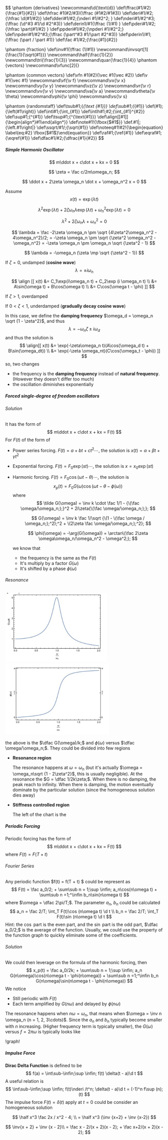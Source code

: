$$
\phantom {derivatives}
\newcommand\d{\text{d}}
\def\ffrac(#1/#2){\frac{#1}{#2}}
\def\hfrac #1(#2/#3){\ffrac (#1#2/#1#3)}
\def\deri#1/#2;{\hfrac \d(#1/#2)}
\def\dderi#1/#2;{\nderi #1/#2^2; }
\def\nderi#1/#2^#3;{\ffrac (\d^#3 #1/\d #2^#3)}
\def\derin1/#1{\ffrac (1/#1) }
\def\pderi#1/#2;{\hfrac \part(#1/#2) }
\def\ppderi#1/#2;{\npderi #1/#2^2;}
\def\npderi#1/#2^#3;{\ffrac (\part^#3 #1/\part #2^#3)}
\def\pderin1/#1;{\ffrac (\part / \part #1)}
\def\fac #1/#2;{\frac{#1}{#2}}

\phantom {fraction}
\def\inv#1{\ffrac (1/#1)}
\newcommand\invsqrt[1]{\frac{1}{\sqrt{#1}}}
\newcommand\half{\frac{1}{2}}
\newcommand\tri{\frac{1}{3}}
\newcommand\quar{\frac{1}{4}}
\phantom {vectors}
\newcommand\vfunc[2]{}

\phantom {common vectors}
\def\vfn #1(#2){\vec #1(\vec #2)}
\def\v #1{\vec #1}
\newcommand\vf{\v f}
\newcommand\vx{\v x}
\newcommand\vy{\v y}
\newcommand\vz{\v z}
\newcommand\vr{\v r}
\newcommand\vv{\v v}
\newcommand\va{\v a}
\newcommand\vtheta{\v \theta}
\newcommand\vphi{\v \phi}
\newcommand\vs{\v s}

\phantom {randomstaff}
\def\tsub#1;{_{\text {#1}}}
\def\sub#1;{_{#1}}
\def\(#1);{\left(#1\right)}
\def\intl#1;{\int_{#1}}
\def\intlh#1;#2;{\int_{#1}^{#2}}
\def\sup#1;{^{#1}}
\def\tsup#1;{^{\text{#1}}}
\def\align[[#1]]{\begin{align*}#1\end{align*}}
\def\note#1!{\fbox{$#1$}}
\def\.#1|;{\left.#1\right|}
\def\ssqrt/#1/;{\sqrt{#1}}
\def\noteeq#1!#2!{\begin{equation} \label{eq:#2} \fbox{$#1$}\end{equation}}
\def\raf#1;{\ref{#1}}
\def\eqraf#1;{\eqref{#1}}
\def\dfac#1/#2;{\dfrac{#1}{#2}}
$$

##### Simple Harmonic Oscillator

$$
m\ddot x + c\dot x + kx = 0
$$

$$
\zeta = \fac c/2m\omega_n;
$$

$$
\ddot x + 2\zeta \omega_n \dot x + \omega_n^2 x = 0
$$

Assume
$$
x(t) = \exp(\lambda t)
$$

$$
\lambda^2 \exp(\lambda t) + 2\zeta \omega_n \lambda \exp(\lambda t) + \omega_n^2 \exp(\lambda t) = 0
$$

$$
\lambda^2 + 2\zeta\omega_n \lambda +\omega_n^2 = 0
$$

$$
\lambda = \fac -2\zeta \omega_n \pm \sqrt {4\zeta^2\omega_n^2 - 4\omega_n^2}/2; = -\zeta \omega_n \pm \sqrt {\zeta^2 \omega_n^2 - \omega_n^2} = -\zeta \omega_n \pm \omega_n \sqrt {\zeta^2 - 1}
$$

$$
\lambda = -\omega_n (\zeta \mp \sqrt {\zeta^2 - 1})
$$

If $\zeta = 0$, undamped (**cosine wave**)
$$
\lambda = \pm  i \omega_n
$$

$$
\align [[
x(t) &= C_1\exp(i\omega_n t) + C_2\exp (i \omega_n t) \\
&= A\sin(\omega t) + B\cos(\omega t) \\
&= C\cos(\omega t - \phi)
]]
$$

If $\zeta > 1$, overdamped



If $0 < \zeta < 1$, underdamped (**gradually decay cosine wave**)

In this case, we define the **damping frequency** $\omega_d = \omega_n \sqrt {1 - \zeta^2}$, and thus
$$
\lambda = -\omega_n\zeta \pm i\omega_d
$$
and thus the solution is
$$
\align[[
x(t) &= \exp(-\zeta\omega_n t)(A\cos(\omega_d t) + B\sin(\omega_dt)) \\
&= \exp(-\zeta \omega_nt)(C\cos(\omega_t - \phi))
]]
$$
so, two changes

* the frequency is the **damping frequency** instead of **natural frequency**. (However they doesn't differ too much)
* the oscillation diminishes exponentially

##### Forced single-degree of freedom oscillators

###### Solution

It has the form of
$$
m\ddot x + c\dot x  + kx = F(t)
$$
For $F(t)$ of the form of

* Power series forcing. $F(t) = a + bt + ct^2 \cdots$, the solution is $x(t) = \alpha + \beta t + \gamma t^2$

* Exponential forcing. $F(t) = F_0\exp(st) \cdots$, the solution is $x = x_0\exp(st)$ 

* Harmonic forcing. $F(t) = F_0\cos(\omega t - \theta)\cdots$, the solution is
  $$
  x_p(t) = F_0G(\omega)\cos(\omega t - \theta - \phi(\omega))
  $$
  where
  $$
  \tilde G(\omega) = \inv k \cdot \fac 1/1 - {\(\fac \omega/\omega_n;);}^2 + 2i\zeta{\(\fac \omega/\omega_n;);};
  $$

  $$
  G(\omega) = \inv k \fac 1/\sqrt {\(1 - \(\fac \omega / \omega_n;);^2);^2 + \(2\zeta \fac \omega/\omega_n;);^2};
  $$

  $$
  \phi(\omega) = -\arg(G(\omega)) = \arctan\(\fac 2\zeta \omega\omega_n/\omega_n^2 - \omega^2;);
  $$

  we know that

  * the frequency is the same as the $F(t)$
  * It's multiply by a factor $G(\omega)$
  * It's shifted by a phase $\phi(\omega)$

###### Resonance

<img src="./PHYS325Notes2.assets/image-20221109145222496.png" alt="image-20221109145222496" style="zoom: 80%;" /><img src="./PHYS325Notes2.assets/image-20221109145243999.png" alt="image-20221109145243999" style="zoom: 80%;" />

the above is the $\dfac G(\omega)/k;$ and $\phi(\omega)$ versus $\dfac \omega/\omega_n;$. They could be divided into few regions

* **Resonance region**

  The resonance happens at $\omega = \omega_n$ (but it's actually $\omega = \omega_n\sqrt {1 - 2\zeta^2}$, this is usually negligible). At the resonance the $G = \dfac 1/2k\zeta;$. When there is no damping, the peak reach to infinity. When there is damping, the motion eventually dominate by the particular solution (since the homogeneous solution dies away)

* **Stiffness controlled region**

  The left of the chart is the 

  

##### Periodic Forcing

Periodic forcing has the form of
$$
m\ddot x + c\dot x + kx = F(t)
$$
where $F(t) = F(T + t)$

###### Fourier Series

Any periodic function $f(t) = f(T + t) $ could be represent as
$$
F(t) = \fac a_0/2; + \sum\sub n = 1;\sup \infin; a_n\cos(n\omega t) + \sum\sub n =1;^\infin b_n\sin(n\omega t)
$$
 where $\omega = \dfac 2\pi/T;$. The parameter $a_n$, $b_n$ could be calculated
$$
a_n = \fac 2/T; \int_T F(t)\cos (n\omega t) \d t \\
b_n = \fac 2/T; \int_T F(t)\sin (n\omega t) \d t
$$
Hint: the $\cos$ part is the even part, and the $\sin$ part is the odd part, $\dfac a_0/2;$ is the average of the function. Usually, we could use the property of the function graph to quickly eliminate some of the coefficients.

###### Solution

We could then leverage on the formula of the harmonic forcing, then
$$
x_p(t) = \fac a_0/2k; + \sum\sub n = 1;\sup \infin; a_n G(n\omega)\cos(n\omega t - \phi(n\omega)) + \sum\sub n =1;^\infin b_n G(n\omega)\sin(n\omega t - \phi(n\omega))
$$
We notice

* Still periodic with $F(t)$
* Each term amplified by $G(n\omega)$ and delayed by $\phi(n\omega)$

The resonance happens when $n\omega = \omega_n$, that means when $\omega = \inv n \omega_n (n = 1, 2, 3\cdots)$. Since the $a_n$ and $b_n$ typically become smaller with $n$ increasing. (Higher frequency term is typically smaller), the $G(\omega)$ versus $f  = 2\pi \omega$ is typically looks like

!graph!

##### Impulse Force

**Dirac Delta Function** is defined to be
$$
f(a) = \int\sub-\infin;\sup \infin; f(t) \delta(t - a)\d t
$$
A useful relation is
$$
\int\sub-\infin;\sup \infin; f(t)\nderi /t^n; \delta(t - a)\d t = (-1)^n f\sup (n);(t)
$$
The impulse force $F(t) = \delta(t)$ apply at $t = 0$ could be consider an homogeneous solution 





$$
\half x^3 \fac 2x / x^2 - 4; \\
= \half x^3 (\inv {x+2} + \inv {x-2})
$$

$$
\inv{x + 2} + \inv {x - 2}\\
= \fac x - 2/(x + 2)(x - 2); + \fac x+2/(x + 2)(x - 2);
$$



